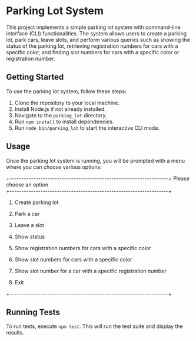 # Parking Lot System

This project implements a simple parking lot system with command-line interface (CLI) functionalities. The system allows users to create a parking lot, park cars, leave slots, and perform various queries such as showing the status of the parking lot, retrieving registration numbers for cars with a specific color, and finding slot numbers for cars with a specific color or registration number.

## Getting Started

To use the parking lot system, follow these steps:

1. Clone the repository to your local machine.
2. Install Node.js if not already installed.
3. Navigate to the `parking_lot` directory.
4. Run `npm install` to install dependencies.
5. Run `node bin/parking_lot` to start the interactive CLI mode.

## Usage

Once the parking lot system is running, you will be prompted with a menu where you can choose various options:

+-------------------------------------------------------------------+
Please choose an option                      
+-------------------------------------------------------------------+
1. Create parking lot                                             

2. Park a car                                                     

 3. Leave a slot                                                   

 4. Show status                                                    

5. Show registration numbers for cars with a specific color       

6. Show slot numbers for cars with a specific color               

7. Show slot number for a car with a specific registration number

8.  Exit                                                           

+-------------------------------------------------------------------+


## Running Tests

To run tests, execute `npm test`. This will run the test suite and display the results.
